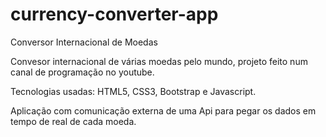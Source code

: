 # currency-converter-app
Conversor Internacional de Moedas

Convesor internacional de várias moedas pelo mundo, projeto feito num canal de programação no youtube.

Tecnologias usadas: HTML5, CSS3, Bootstrap e Javascript.

Aplicação com comunicação externa de uma Api para pegar os dados em tempo de real de cada moeda.
